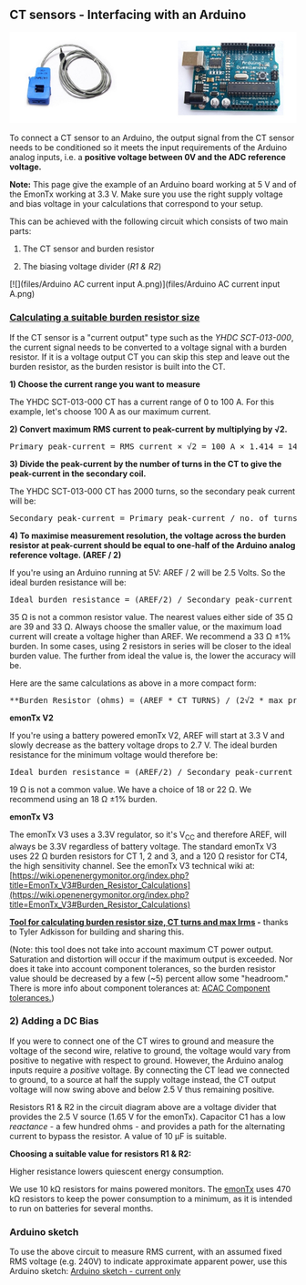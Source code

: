 ## CT sensors - Interfacing with an Arduino

![](files/ctarduino.jpg)

To connect a CT sensor to an Arduino, the output signal from the CT sensor needs to be conditioned so it meets the input requirements of the Arduino analog inputs, i.e. a **positive voltage between 0V and the ADC reference voltage.**

**Note:** This page give the example of an Arduino board working at 5 V and of the EmonTx working at 3.3 V. Make sure you use the right supply voltage and bias voltage in your calculations that correspond to your setup.

This can be achieved with the following circuit which consists of two main parts: 

1.  The CT sensor and burden resistor

2.  The biasing voltage divider (_R1 & R2_)

[![](files/Arduino AC current input A.png)](files/Arduino AC current input A.png)

### **<u>Calculating a suitable burden resistor size</u>**

If the CT sensor is a "current output" type such as the _YHDC SCT-013-000_, the current signal needs to be converted to a voltage signal with a burden resistor. If it is a voltage output CT you can skip this step and leave out the burden resistor, as the burden resistor is built into the CT.

**1) Choose the current range you want to measure**

The YHDC SCT-013-000 CT has a current range of 0 to 100 A. For this example, let's choose 100 A as our maximum current.

**2) Convert maximum RMS current to peak-current by multiplying by √2.**

<pre>Primary peak-current = RMS current × √2 = 100 A × 1.414 = 141.4A</pre>

**3) Divide the peak-current by the number of turns in the CT to give the peak-current in the secondary coil.**

The YHDC SCT-013-000 CT has 2000 turns, so the secondary peak current will be:

<pre>Secondary peak-current = Primary peak-current / no. of turns = 141.4 A / 2000 = 0.0707A</pre>

**4) To maximise measurement resolution, the voltage across the burden resistor at peak-current should be equal to one-half of the Arduino analog reference voltage. (AREF / 2)**

If you're using an Arduino running at 5V: AREF / 2 will be 2.5 Volts. So the ideal burden resistance will be:

<pre>Ideal burden resistance = (AREF/2) / Secondary peak-current = 2.5 V / 0.0707 A = 35.4 Ω
</pre>

35 Ω is not a common resistor value. The nearest values either side of 35 Ω are 39 and 33 Ω. Always choose the smaller value, or the maximum load current will create a voltage higher than AREF. We recommend a 33 Ω ±1% burden. In some cases, using 2 resistors in series will be closer to the ideal burden value. The further from ideal the value is, the lower the accuracy will be.

Here are the same calculations as above in a more compact form:

<pre>**Burden Resistor (ohms) = (AREF * CT TURNS) / (2√2 * max primary current)**</pre>

**emonTx V2**

If you're using a battery powered emonTx V2, AREF will start at 3.3 V and slowly decrease as the battery voltage drops to 2.7 V. The ideal burden resistance for the minimum voltage would therefore be:

<pre>Ideal burden resistance = (AREF/2) / Secondary peak-current = 1.35V / 0.0707A = **19.1 Ω**</pre>

19 Ω is not a common value. We have a choice of 18 or 22 Ω. We recommend using an 18 Ω ±1% burden.

**emonTx V3**

The emonTx V3 uses a 3.3V regulator, so it's V<sub>CC</sub> and therefore AREF, will always be 3.3V regardless of battery voltage. The standard emonTx V3 uses 22 Ω burden resistors for CT 1, 2 and 3, and a 120 Ω resistor for CT4, the high sensitivity channel. See the emonTx V3 technical wiki at: [https://wiki.openenergymonitor.org/index.php?title=EmonTx_V3#Burden_Resistor_Calculations](https://wiki.openenergymonitor.org/index.php?title=EmonTx_V3#Burden_Resistor_Calculations)

**[Tool for calculating burden resistor size, CT turns and max Irms](https://tyler.anairo.com/?id=5.3.0 ) -** thanks to Tyler Adkisson for building and sharing this.

(Note: this tool does not take into account maximum CT power output. Saturation and distortion will occur if the maximum output is exceeded. Nor does it take into account component tolerances, so the burden resistor value should be decreased by a few (~5) percent allow some "headroom." There is more info about component tolerances at: [ACAC Component tolerances.](https://openenergymonitor.org/emon/buildingblocks/acac-component-tolerances "ACAC Component tolerances"))

### 2) Adding a DC Bias

If you were to connect one of the CT wires to ground and measure the voltage of the second wire, relative to ground, the voltage would vary from positive to negative with respect to ground. However, the Arduino analog inputs require a _positive_ voltage. By connecting the CT lead we connected to ground, to a source at half the supply voltage instead, the CT output voltage will now swing above and below 2.5 V thus remaining positive.

Resistors R1 & R2 in the circuit diagram above are a voltage divider that provides the 2.5 V source (1.65 V for the emonTx). Capacitor C1 has a low _reactance_ - a few hundred ohms - and provides a path for the alternating current to bypass the resistor. A value of 10 μF is suitable.

**Choosing a suitable value for resistors R1 & R2:**

Higher resistance lowers quiescent energy consumption.

We use 10 kΩ resistors for mains powered monitors. The [emonTx](https://openenergymonitor.org/emon/emontx) uses 470 kΩ resistors to keep the power consumption to a minimum, as it is intended to run on batteries for several months.

### **Arduino sketch**

To use the above circuit to measure RMS current, with an assumed fixed RMS voltage (e.g. 240V) to indicate approximate apparent power, use this Arduino sketch: [Arduino sketch - current only](https://openenergymonitor.org/emon/buildingblocks/arduino-sketch-current-only)
